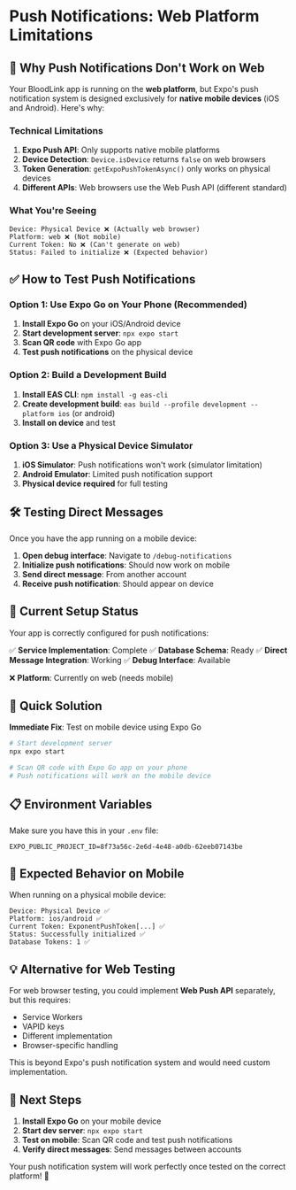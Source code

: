 # Push Notifications: Web Platform Limitations

## 🚫 Why Push Notifications Don't Work on Web

Your BloodLink app is running on the **web platform**, but Expo's push notification system is designed exclusively for **native mobile devices** (iOS and Android). Here's why:

### Technical Limitations

1. **Expo Push API**: Only supports native mobile platforms
2. **Device Detection**: `Device.isDevice` returns `false` on web browsers
3. **Token Generation**: `getExpoPushTokenAsync()` only works on physical devices
4. **Different APIs**: Web browsers use the Web Push API (different standard)

### What You're Seeing

```
Device: Physical Device ❌ (Actually web browser)
Platform: web ❌ (Not mobile)
Current Token: No ❌ (Can't generate on web)
Status: Failed to initialize ❌ (Expected behavior)
```

## ✅ How to Test Push Notifications

### Option 1: Use Expo Go on Your Phone (Recommended)

1. **Install Expo Go** on your iOS/Android device
2. **Start development server**: `npx expo start`
3. **Scan QR code** with Expo Go app
4. **Test push notifications** on the physical device

### Option 2: Build a Development Build

1. **Install EAS CLI**: `npm install -g eas-cli`
2. **Create development build**: `eas build --profile development --platform ios` (or android)
3. **Install on device** and test

### Option 3: Use a Physical Device Simulator

1. **iOS Simulator**: Push notifications won't work (simulator limitation)
2. **Android Emulator**: Limited push notification support
3. **Physical device required** for full testing

## 🛠 Testing Direct Messages

Once you have the app running on a mobile device:

1. **Open debug interface**: Navigate to `/debug-notifications`
2. **Initialize push notifications**: Should now work on mobile
3. **Send direct message**: From another account
4. **Receive push notification**: Should appear on device

## 📱 Current Setup Status

Your app is correctly configured for push notifications:

✅ **Service Implementation**: Complete
✅ **Database Schema**: Ready
✅ **Direct Message Integration**: Working
✅ **Debug Interface**: Available

❌ **Platform**: Currently on web (needs mobile)

## 🔧 Quick Solution

**Immediate Fix**: Test on mobile device using Expo Go

```bash
# Start development server
npx expo start

# Scan QR code with Expo Go app on your phone
# Push notifications will work on the mobile device
```

## 📋 Environment Variables

Make sure you have this in your `.env` file:

```env
EXPO_PUBLIC_PROJECT_ID=8f73a56c-2e6d-4e48-a0db-62eeb07143be
```

## 🎯 Expected Behavior on Mobile

When running on a physical mobile device:

```
Device: Physical Device ✅
Platform: ios/android ✅
Current Token: ExponentPushToken[...] ✅
Status: Successfully initialized ✅
Database Tokens: 1 ✅
```

## 💡 Alternative for Web Testing

For web browser testing, you could implement **Web Push API** separately, but this requires:

- Service Workers
- VAPID keys
- Different implementation
- Browser-specific handling

This is beyond Expo's push notification system and would need custom implementation.

## 🚀 Next Steps

1. **Install Expo Go** on your mobile device
2. **Start dev server**: `npx expo start`
3. **Test on mobile**: Scan QR code and test push notifications
4. **Verify direct messages**: Send messages between accounts

Your push notification system will work perfectly once tested on the correct platform! 📱
